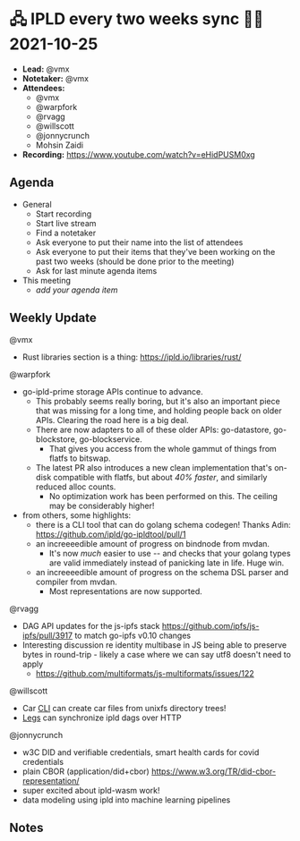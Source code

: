 # 🖧 IPLD every two weeks sync 🙌🏽 2021-10-25

- **Lead:** @vmx
- **Notetaker:** @vmx
- **Attendees:**
  - @vmx
  - @warpfork
  - @rvagg 
  - @willscott
  - @jonnycrunch
  - Mohsin Zaidi
- **Recording:** https://www.youtube.com/watch?v=eHidPUSM0xg

## Agenda

- General
  - Start recording
  - Start live stream
  - Find a notetaker
  - Ask everyone to put their name into the list of attendees
  - Ask everyone to put their items that they've been working on the past two weeks (should be done prior to the meeting)
  - Ask for last minute agenda items
- This meeting
  - _add your agenda item_


## Weekly Update

@vmx
 - Rust libraries section is a thing: https://ipld.io/libraries/rust/

@warpfork
- go-ipld-prime storage APIs continue to advance.
	- This probably seems really boring, but it's also an important piece that was missing for a long time, and holding people back on older APIs.  Clearing the road here is a big deal.
	- There are now adapters to all of these older APIs: go-datastore, go-blockstore, go-blockservice.
		- That gives you access from the whole gammut of things from flatfs to bitswap.
	- The latest PR also introduces a new clean implementation that's on-disk compatible with flatfs, but about _40% faster_, and similarly reduced alloc counts.
		- No optimization work has been performed on this.  The ceiling may be considerably higher!
- from others, some highlights:
	- there is a CLI tool that can do golang schema codegen!  Thanks Adin: https://github.com/ipld/go-ipldtool/pull/1
	- an increeeedible amount of progress on bindnode from mvdan.
		- It's now *much* easier to use -- and checks that your golang types are valid immediately instead of panicking late in life.  Huge win.
	- an increeeedible amount of progress on the schema DSL parser and compiler from mvdan.
		- Most representations are now supported.

@rvagg
 - DAG API updates for the js-ipfs stack https://github.com/ipfs/js-ipfs/pull/3917 to match go-ipfs v0.10 changes
 - Interesting discussion re identity multibase in JS being able to preserve bytes in round-trip - likely a case where we can say utf8 doesn't need to apply
     - https://github.com/multiformats/js-multiformats/issues/122

@willscott 
 - Car [CLI](https://github.com/ipld/go-car/tree/master/cmd/car) can create car files from unixfs directory trees!
 - [Legs](https://github.com/filecoin-project/go-legs/pull/23) can synchronize ipld dags over HTTP

@jonnycrunch
 - w3C DID and verifiable credentials, smart health cards for covid credentials
 - plain CBOR (application/did+cbor) https://www.w3.org/TR/did-cbor-representation/
 - super excited about ipld-wasm work!
 - data modeling using ipld into machine learning pipelines 



## Notes

<!-- After each call, the notetaker submits a PR to https://github.com/ipld/team-mgmt to store the notes on the meeting-notes folder -->
